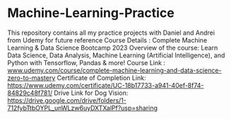 # Machine-Learning-Practice
This repository contains all my practice projects with Daniel and Andrei from Udemy for future reference 
Course Details :
Complete Machine Learning & Data Science Bootcamp 2023
Overview of the course: Learn Data Science, Data Analysis, Machine Learning (Artificial Intelligence), and Python with Tensorflow, Pandas & more!
Course Link : 
www.udemy.com/course/complete-machine-learning-and-data-science-zero-to-mastery
Certificate of Completion Link:
https://www.udemy.com/certificate/UC-18b17733-a941-40ef-8f74-84829c48f781/
Drive Link for Dog Vision:
https://drive.google.com/drive/folders/1-712fybTtbOYPL_unWLzw6uyDXTXalPf?usp=sharing
